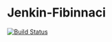 # Jenkin-Fibinnaci
[![Build Status](http://ec2-18-190-172-231.us-east-2.compute.amazonaws.com/job/Fibonacci/badge/icon)](http://ec2-18-190-172-231.us-east-2.compute.amazonaws.com/job/Fibonacci/)
